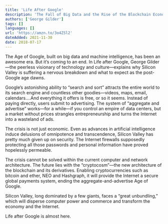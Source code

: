 ```yaml
---
title: 'Life After Google'
description: 'The Fall of Big Data and the Rise of the Blockchain Economy'
authors: ['George Gilder']
tags: []
languages: []
url: 'https://amzn.to/3o4ZSl2'
dateAdded: 2021-11-30
date: 2018-07-17
---
```


The Age of Google, built on big data and machine intelligence, has been an awesome era. But it’s coming to an end. In Life after Google, George Gilder—the peerless visionary of technology and culture—explains why Silicon Valley is suffering a nervous breakdown and what to expect as the post-Google age dawns.

Google’s astonishing ability to “search and sort” attracts the entire world to its search engine and countless other goodies—videos, maps, email, calendars….And everything it offers is free, or so it seems. Instead of paying directly, users submit to advertising. The system of “aggregate and advertise” works—for a while—if you control an empire of data centers, but a market without prices strangles entrepreneurship and turns the Internet into a wasteland of ads.

The crisis is not just economic. Even as advances in artificial intelligence induce delusions of omnipotence and transcendence, Silicon Valley has pretty much given up on security. The Internet firewalls supposedly protecting all those passwords and personal information have proved hopelessly permeable.

The crisis cannot be solved within the current computer and network architecture. The future lies with the “cryptocosm”—the new architecture of the blockchain and its derivatives. Enabling cryptocurrencies such as bitcoin and ether, NEO and Hashgraph, it will provide the Internet a secure global payments system, ending the aggregate-and-advertise Age of Google.

Silicon Valley, long dominated by a few giants, faces a “great unbundling,” which will disperse computer power and commerce and transform the economy and the Internet.

Life after Google is almost here.
